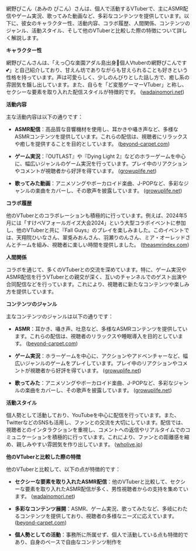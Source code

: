 網野ぴこん（あみの ぴこん）さんは、個人で活動するVTuberで、主にASMR配信やゲーム実況、歌ってみた動画など、多彩なコンテンツを提供しています。以下に、彼女のキャラクター性、活動内容、コラボ履歴、人間関係、コンテンツのジャンル、活動スタイル、そして他のVTuberと比較した際の特徴について詳しく解説します。

**キャラクター性**

網野ぴこんさんは、「えっ〇な楽園アダル島出身💜個人Vtuberの網野ぴこんです💕」と自己紹介しており、甘えん坊でありながらも甘えられることも好きという性格を持っています。声は可愛らしく、少しのんびりとした話し方で、癒し系の雰囲気を醸し出しています。また、自らを「ど変態ゲーマーVTuber」と称し、セクシーな要素を取り入れた配信スタイルが特徴的です。 ([wadainomori.net](https://wadainomori.net/ayanopikon-vtuber/?utm_source=openai))

**活動内容**

主な活動内容は以下の通りです：

- **ASMR配信**：高品質な音響機材を使用し、耳かきや囁き声など、多様なASMRコンテンツを提供しています。これらの配信は、視聴者にリラックスや癒しを提供することを目的としています。 ([beyond-carpet.com](https://beyond-carpet.com/archives/17184?utm_source=openai))

- **ゲーム実況**：『OUTLAST』や『Dying Light 2』などのホラーゲームを中心に、幅広いジャンルのゲーム実況を行っています。プレイ中のリアクションやコメントが視聴者から好評を得ています。 ([growuplife.net](https://growuplife.net/pikon/?utm_source=openai))

- **歌ってみた動画**：アニメソングやボーカロイド楽曲、J-POPなど、多彩なジャンルの楽曲をカバーし、その歌声を披露しています。 ([growuplife.net](https://growuplife.net/pikon/?utm_source=openai))

**コラボ履歴**

他のVTuberとのコラボレーションも積極的に行っています。例えば、2024年5月には「すけべVフォールガイズ大会2024」という大型コラボイベントに参加し、他のVTuberと共に『Fall Guys』のプレイを楽しみました。このイベントでは、天翔院ひいなさん、翠兎みおんさん、羽瀬りのんさん、ミア・オーレッドさんとチームを組み、視聴者に楽しい時間を提供しました。 ([theasmrindex.com](https://www.theasmrindex.com/video/a0xmsPb9SgM?utm_source=openai))

**人間関係**

コラボを通じて、多くのVTuberとの交流を深めています。特に、ゲーム実況やASMR配信を行うVTuberとの親交が深く、互いのチャンネルでのゲスト出演や合同配信などを行っています。これにより、視聴者に新たなコンテンツや楽しみ方を提供しています。

**コンテンツのジャンル**

主なコンテンツのジャンルは以下の通りです：

- **ASMR**：耳かき、囁き声、吐息など、多様なASMRコンテンツを提供しています。これらの配信は、視聴者のリラックスや睡眠導入を目的としています。 ([beyond-carpet.com](https://beyond-carpet.com/archives/17184?utm_source=openai))

- **ゲーム実況**：ホラーゲームを中心に、アクションやアドベンチャーなど、幅広いジャンルのゲームをプレイしています。プレイ中のリアクションやコメントが視聴者から好評を得ています。 ([growuplife.net](https://growuplife.net/pikon/?utm_source=openai))

- **歌ってみた**：アニメソングやボーカロイド楽曲、J-POPなど、多彩なジャンルの楽曲をカバーし、その歌声を披露しています。 ([growuplife.net](https://growuplife.net/pikon/?utm_source=openai))

**活動スタイル**

個人勢として活動しており、YouTubeを中心に配信を行っています。また、TwitterなどのSNSも活用し、ファンとの交流を大切にしています。配信では、視聴者とのインタラクションを重視し、コメントへの返信やリアルタイムでのコミュニケーションを積極的に行っています。これにより、ファンとの距離感を縮め、親しみやすい雰囲気を作り出しています。 ([wholive.jp](https://wholive.jp/channel/UCaHOwP5OBwQ1KmpV6u6vWjQ?utm_source=openai))

**他のVTuberと比較した際の特徴**

他のVTuberと比較して、以下の点が特徴的です：

- **セクシーな要素を取り入れたASMR配信**：他のVTuberと比較して、セクシーな要素を取り入れたASMR配信が多く、男性視聴者からの支持を集めています。 ([wadainomori.net](https://wadainomori.net/ayanopikon-vtuber/?utm_source=openai))

- **多彩なコンテンツ展開**：ASMR、ゲーム実況、歌ってみたなど、多岐にわたるコンテンツを提供しており、視聴者の多様なニーズに応えています。 ([beyond-carpet.com](https://beyond-carpet.com/archives/17184?utm_source=openai))

- **個人勢としての活動**：事務所に所属せず、個人で活動している点も特徴的であり、自身のペースで自由なコンテンツ制作を 